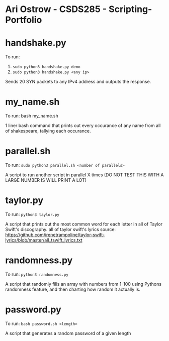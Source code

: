 # Ari Ostrow - CSDS285 - Scripting-Portfolio

# handshake.py
To run:
1. `sudo python3 handshake.py demo`
2. `sudo python3 handshake.py <any ip>`

Sends 20 SYN packets to any IPv4 address and outputs the response.

# my_name.sh
To run:
bash my_name.sh

1 liner bash command that prints out every occurance of any name from all of shakespeare, tallying each occurance.

# parallel.sh
To run:
`sudo python3 parallel.sh <number of parallels>`

A script to run another script in parallel X times (DO NOT TEST THIS WITH A LARGE NUMBER IS WILL PRINT A LOT)

# taylor.py
To run:
`python3 taylor.py`

A script that prints out the most common word for each letter in all of Taylor Swift's discography.
all of taylor swift's lyrics source: https://github.com/irenetrampoline/taylor-swift-lyrics/blob/master/all_tswift_lyrics.txt

# randomness.py
To run:
`python3 randomness.py`

A script that randomly fills an array with numbers from 1-100 using Pythons randomness feature, and then charting how random it actually is.

# password.py
To run:
`bash password.sh <length>`

A script that generates a random password of a given length